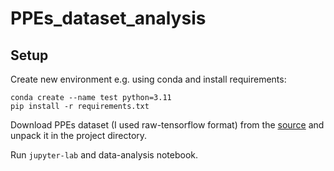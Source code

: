 # PPEs_dataset_analysis

## Setup

Create new environment e.g. using conda and install requirements:
```shell
conda create --name test python=3.11
pip install -r requirements.txt 
```

Download PPEs dataset (I used raw-tensorflow format) from the [source](https://universe.roboflow.com/personal-protective-equipment/ppes-kaxsi/dataset/4) and unpack it in the project directory.

Run `jupyter-lab` and data-analysis notebook.
